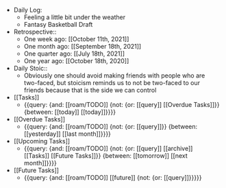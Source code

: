 - Daily Log:
    - Feeling a little bit under the weather
    - Fantasy Basketball Draft 
- Retrospective::
    -  One week ago: [[October 11th, 2021]]
    - One month ago: [[September 18th, 2021]]
    - One quarter ago: [[July 18th, 2021]]
    - One year ago: [[October 18th, 2020]]
- Daily Stoic::
    - Obviously one should avoid making friends with people who are two-faced, but stoicism reminds us to not be two-faced to our friends because that is the side we can control 
- [[Tasks]]
    - {{query: {and: [[roam/TODO]] {not: {or: [[query]] [[Overdue Tasks]]}} {between: [[today]] [[today]]}}}}
- [[Overdue Tasks]]
    - {{query: {and: [[roam/TODO]] {not: {or: [[query]]}} {between: [[yesterday]] [[last month]]}}}}
- [[Upcoming Tasks]]
    - {{query: {and: [[roam/TODO]] {not: {or: [[query]] [[archive]] [[Tasks]] [[Future Tasks]]}} {between: [[tomorrow]] [[next month]]}}}}
- [[Future Tasks]]
    - {{query: {and: [[roam/TODO]] [[future]] {not: {or: [[query]]}}}}}

